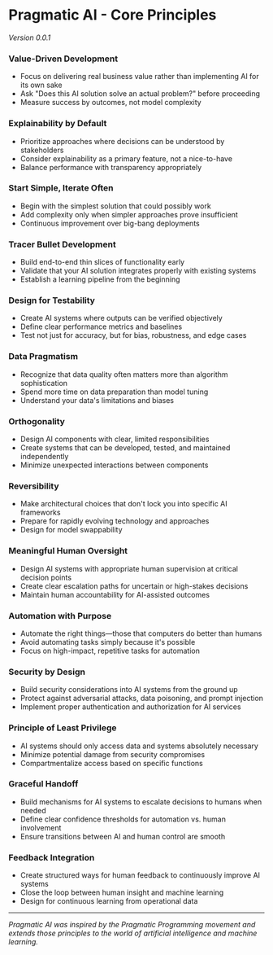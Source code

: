 # Pragmatic AI - Core Principles
*Version 0.0.1*

### Value-Driven Development
- Focus on delivering real business value rather than implementing AI for its own sake
- Ask "Does this AI solution solve an actual problem?" before proceeding
- Measure success by outcomes, not model complexity

### Explainability by Default
- Prioritize approaches where decisions can be understood by stakeholders
- Consider explainability as a primary feature, not a nice-to-have
- Balance performance with transparency appropriately

### Start Simple, Iterate Often
- Begin with the simplest solution that could possibly work
- Add complexity only when simpler approaches prove insufficient
- Continuous improvement over big-bang deployments

### Tracer Bullet Development
- Build end-to-end thin slices of functionality early
- Validate that your AI solution integrates properly with existing systems
- Establish a learning pipeline from the beginning

### Design for Testability
- Create AI systems where outputs can be verified objectively
- Define clear performance metrics and baselines
- Test not just for accuracy, but for bias, robustness, and edge cases

### Data Pragmatism
- Recognize that data quality often matters more than algorithm sophistication
- Spend more time on data preparation than model tuning
- Understand your data's limitations and biases

### Orthogonality
- Design AI components with clear, limited responsibilities
- Create systems that can be developed, tested, and maintained independently
- Minimize unexpected interactions between components

### Reversibility
- Make architectural choices that don't lock you into specific AI frameworks
- Prepare for rapidly evolving technology and approaches
- Design for model swappability

### Meaningful Human Oversight
- Design AI systems with appropriate human supervision at critical decision points
- Create clear escalation paths for uncertain or high-stakes decisions
- Maintain human accountability for AI-assisted outcomes

### Automation with Purpose
- Automate the right things—those that computers do better than humans
- Avoid automating tasks simply because it's possible
- Focus on high-impact, repetitive tasks for automation

### Security by Design
- Build security considerations into AI systems from the ground up
- Protect against adversarial attacks, data poisoning, and prompt injection
- Implement proper authentication and authorization for AI services

### Principle of Least Privilege
- AI systems should only access data and systems absolutely necessary
- Minimize potential damage from security compromises
- Compartmentalize access based on specific functions

### Graceful Handoff
- Build mechanisms for AI systems to escalate decisions to humans when needed
- Define clear confidence thresholds for automation vs. human involvement
- Ensure transitions between AI and human control are smooth

### Feedback Integration
- Create structured ways for human feedback to continuously improve AI systems
- Close the loop between human insight and machine learning
- Design for continuous learning from operational data

---

*Pragmatic AI was inspired by the Pragmatic Programming movement and extends those principles to the world of artificial 
intelligence and machine learning.*
